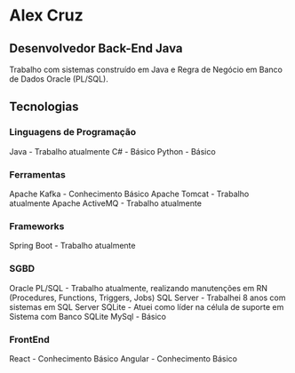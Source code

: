 # Alex Cruz

## Desenvolvedor Back-End Java
Trabalho com sistemas construído em Java e Regra de Negócio em Banco de Dados Oracle (PL/SQL). 

## Tecnologias

### Linguagens de Programação
Java - Trabalho atualmente
C# - Básico
Python - Básico

### Ferramentas
Apache Kafka - Conhecimento Básico
Apache Tomcat - Trabalho atualmente
Apache ActiveMQ - Trabalho atualmente

### Frameworks
Spring Boot - Trabalho atualmente 

### SGBD
Oracle PL/SQL - Trabalho atualmente, realizando manutenções em RN (Procedures, Functions, Triggers, Jobs)
SQL Server - Trabalhei 8 anos com sistemas em SQL Server
SQLite - Atuei como líder na célula de suporte em Sistema com Banco SQLite
MySql - Básico

### FrontEnd
React - Conhecimento Básico
Angular - Conhecimento Básico


